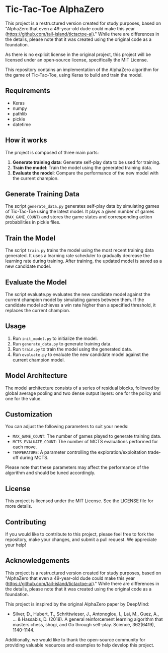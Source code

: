 # Tic-Tac-Toe AlphaZero

This project is a restructured version created for study purposes, based on "AlphaZero that even a 49-year-old dude could make this year (https://github.com/tail-island/tictactoe-ai)." While there are differences in the details, please note that it was created using the original code as a foundation.

As there is no explicit license in the original project, this project will be licensed under an open-source license, specifically the MIT License.

This repository contains an implementation of the AlphaZero algorithm for the game of Tic-Tac-Toe, using Keras to build and train the model.
## Requirements

* Keras
* numpy
* pathlib 
* pickle
* datetime

## How it works

The project is composed of three main parts:

1. **Generate training data**: Generate self-play data to be used for training.
2. **Train the model**: Train the model using the generated training data.
3. **Evaluate the model**: Compare the performance of the new model with the current champion.

## Generate Training Data

The script `generate_data.py` generates self-play data by simulating games of Tic-Tac-Toe using the latest model. It plays a given number of games (`MAX_GAME_COUNT`) and stores the game states and corresponding action probabilities in pickle files.
## Train the Model

The script `train.py` trains the model using the most recent training data generated. It uses a learning rate scheduler to gradually decrease the learning rate during training. After training, the updated model is saved as a new candidate model.
## Evaluate the Model

The script evaluate.py evaluates the new candidate model against the current champion model by simulating games between them. If the candidate model achieves a win rate higher than a specified threshold, it replaces the current champion.
## Usage

1. Run `init_model.py` to initialize the model.
2. Run `generate_data.py` to generate training data.
3. Run `train.py` to train the model using the generated data.
4. Run `evaluate.py` to evaluate the new candidate model against the current champion model.

## Model Architecture

The model architecture consists of a series of residual blocks, followed by global average pooling and two dense output layers: one for the policy and one for the value.

## Customization

You can adjust the following parameters to suit your needs:

* `MAX_GAME_COUNT`: The number of games played to generate training data.
* `MCTS_EVALUATE_COUNT`: The number of MCTS evaluations performed for each move.
* `TEMPERATURE`: A parameter controlling the exploration/exploitation trade-off during MCTS.

Please note that these parameters may affect the performance of the algorithm and should be tuned accordingly.

## License

This project is licensed under the MIT License. See the LICENSE file for more details.
## Contributing

If you would like to contribute to this project, please feel free to fork the repository, make your changes, and submit a pull request. We appreciate your help!
## Acknowledgements

This project is a restructured version created for study purposes, based on "AlphaZero that even a 49-year-old dude could make this year (https://github.com/tail-island/tictactoe-ai)." While there are differences in the details, please note that it was created using the original code as a foundation.

This project is inspired by the original AlphaZero paper by DeepMind:

* Silver, D., Hubert, T., Schrittwieser, J., Antonoglou, I., Lai, M., Guez, A., ... & Hassabis, D. (2018). A general reinforcement learning algorithm that masters chess, shogi, and Go through self-play. Science, 362(6419), 1140-1144.

Additionally, we would like to thank the open-source community for providing valuable resources and examples to help develop this project.
